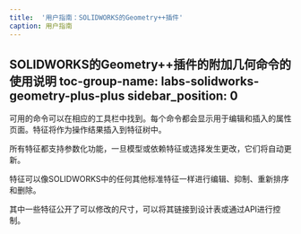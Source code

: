 ```yaml
---
title:  '用户指南：SOLIDWORKS的Geometry++插件'
caption: 用户指南
---
```

 SOLIDWORKS的Geometry++插件的附加几何命令的使用说明
toc-group-name: labs-solidworks-geometry-plus-plus
sidebar_position: 0
---
可用的命令可以在相应的工具栏中找到。每个命令都会显示用于编辑和插入的属性页面。特征将作为操作结果插入到特征树中。

所有特征都支持参数化功能，一旦模型或依赖特征或选择发生更改，它们将自动更新。

特征可以像SOLIDWORKS中的任何其他标准特征一样进行编辑、抑制、重新排序和删除。

其中一些特征公开了可以修改的尺寸，可以将其链接到设计表或通过API进行控制。